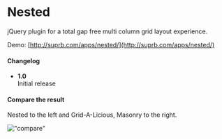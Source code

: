 # Nested

jQuery plugin for a total gap free multi column grid layout experience.

Demo: [http://suprb.com/apps/nested/](http://suprb.com/apps/nested/)

#### Changelog

- **1.0**  
Initial release

#### Compare the result

Nested to the left and Grid-A-Licious, Masonry to the right.

!["compare"](https://dl.dropbox.com/u/35476/compare.jpg)